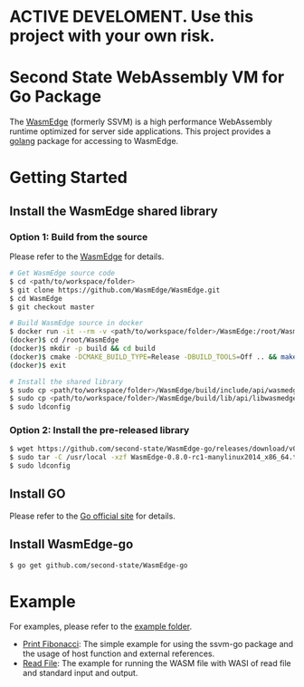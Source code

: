 # ACTIVE DEVELOMENT. Use this project with your own risk.

# Second State WebAssembly VM for Go Package

The [WasmEdge](https://github.com/WasmEdge/WasmEdge) (formerly SSVM) is a high performance WebAssembly runtime optimized for server side applications. This project provides a [golang](https://golang.org/) package for accessing to WasmEdge.

# Getting Started

## Install the WasmEdge shared library

### Option 1: Build from the source

Please refer to the [WasmEdge](https://github.com/WasmEdge/WasmEdge) for details.

```bash
# Get WasmEdge source code
$ cd <path/to/workspace/folder>
$ git clone https://github.com/WasmEdge/WasmEdge.git
$ cd WasmEdge
$ git checkout master

# Build WasmEdge source in docker
$ docker run -it --rm -v <path/to/workspace/folder>/WasmEdge:/root/WasmEdge WasmEdge/WasmEdge:latest
(docker)$ cd /root/WasmEdge
(docker)$ mkdir -p build && cd build
(docker)$ cmake -DCMAKE_BUILD_TYPE=Release -DBUILD_TOOLS=Off .. && make -j
(docker)$ exit

# Install the shared library
$ sudo cp <path/to/workspace/folder>/WasmEdge/build/include/api/wasmedge.h /usr/local/include
$ sudo cp <path/to/workspace/folder>/WasmEdge/build/lib/api/libwasmedge_c.so /usr/local/lib
$ sudo ldconfig
```

### Option 2: Install the pre-released library

```bash
$ wget https://github.com/second-state/WasmEdge-go/releases/download/v0.1.2/WasmEdge-0.8.0-rc1-manylinux2014_x86_64.tar.gz
$ sudo tar -C /usr/local -xzf WasmEdge-0.8.0-rc1-manylinux2014_x86_64.tar.gz
$ sudo ldconfig
```

## Install GO

Please refer to the [Go official site](https://golang.org/doc/install) for details.

## Install WasmEdge-go

```bash
$ go get github.com/second-state/WasmEdge-go
```

# Example

For examples, please refer to the [example folder](https://github.com/second-state/WasmEdge-go/examples).

* [Print Fibonacci](https://github.com/second-state/WasmEdge-go/tree/master/examples/go_PrintFibonacci): The simple example for using the ssvm-go package and the usage of host function and external references.
* [Read File](https://github.com/second-state/WasmEdge-go/tree/master/examples/go_ReadFile): The example for running the WASM file with WASI of read file and standard input and output.
